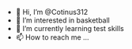 - 👋 Hi, I’m @Cotinus312
- 👀 I’m interested in basketball
- 🌱 I’m currently learning test skills
- 📫 How to reach me ...

<!---
Cotinus312/Cotinus312 is a ✨ special ✨ repository because its `README.md` (this file) appears on your GitHub profile.
You can click the Preview link to take a look at your changes.
--->
